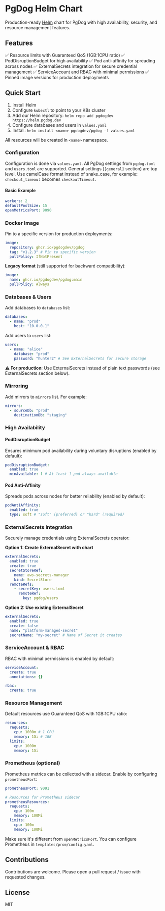 # PgDog Helm Chart

Production-ready [Helm](https://helm.sh) chart for PgDog with
high availability, security, and resource management features.

## Features

✅ Resource limits with Guaranteed QoS (1GB:1CPU ratio)
✅ PodDisruptionBudget for high availability
✅ Pod anti-affinity for spreading across nodes
✅ ExternalSecrets integration for secure credential management
✅ ServiceAccount and RBAC with minimal permissions
✅ Pinned image versions for production deployments

## Quick Start

1. Install Helm
2. Configure `kubectl` to point to your K8s cluster
3. Add our Helm repository:
   `helm repo add pgdogdev https://helm.pgdog.dev`
4. Configure databases and users in `values.yaml`
5. Install:
   `helm install <name> pgdogdev/pgdog -f values.yaml`

All resources will be created in `<name>` namespace.

### Configuration

Configuration is done via `values.yaml`. All PgDog settings from
`pgdog.toml` and `users.toml` are supported. General settings
(`[general]` section) are top level. Use camelCase format instead
of snake_case, for example: `checkout_timeout` becomes
`checkoutTimeout`.

#### Basic Example

```yaml
workers: 2
defaultPoolSize: 15
openMetricsPort: 9090
```

### Docker Image

Pin to a specific version for production deployments:

```yaml
image:
  repository: ghcr.io/pgdogdev/pgdog
  tag: "v1.2.3" # Pin to specific version
  pullPolicy: IfNotPresent
```

**Legacy format** (still supported for backward compatibility):

```yaml
image:
  name: ghcr.io/pgdogdev/pgdog:main
  pullPolicy: Always
```

### Databases & Users

Add databases to `databases` list:

```yaml
databases:
  - name: "prod"
    host: "10.0.0.1"
```

Add users to `users` list:

```yaml
users:
  - name: "alice"
    database: "prod"
    password: "hunter2" # See ExternalSecrets for secure storage
```

**⚠️ For production**: Use ExternalSecrets instead of plain text
passwords (see ExternalSecrets section below).

### Mirroring

Add mirrors to `mirrors` list. For example:

```yaml
mirrors:
  - sourceDb: "prod"
    destinationDb: "staging"
```

### High Availability

#### PodDisruptionBudget

Ensures minimum pod availability during voluntary disruptions
(enabled by default):

```yaml
podDisruptionBudget:
  enabled: true
  minAvailable: 1 # At least 1 pod always available
```

#### Pod Anti-Affinity

Spreads pods across nodes for better reliability (enabled by
default):

```yaml
podAntiAffinity:
  enabled: true
  type: soft # "soft" (preferred) or "hard" (required)
```

### ExternalSecrets Integration

Securely manage credentials using ExternalSecrets operator:

**Option 1: Create ExternalSecret with chart**

```yaml
externalSecrets:
  enabled: true
  create: true
  secretStoreRef:
    name: aws-secrets-manager
    kind: SecretStore
  remoteRefs:
    - secretKey: users.toml
      remoteRef:
        key: pgdog/users
```

**Option 2: Use existing ExternalSecret**

```yaml
externalSecrets:
  enabled: true
  create: false
  name: "platform-managed-secret"
  secretName: "my-secret" # Name of Secret it creates
```

### ServiceAccount & RBAC

RBAC with minimal permissions is enabled by default:

```yaml
serviceAccount:
  create: true
  annotations: {}

rbac:
  create: true
```

### Resource Management

Default resources use Guaranteed QoS with 1GB:1CPU ratio:

```yaml
resources:
  requests:
    cpu: 1000m # 1 CPU
    memory: 1Gi # 1GB
  limits:
    cpu: 1000m
    memory: 1Gi
```

### Prometheus (optional)

Prometheus metrics can be collected with a sidecar. Enable by
configuring `prometheusPort`:

```yaml
prometheusPort: 9091

# Resources for Prometheus sidecar
prometheusResources:
  requests:
    cpu: 100m
    memory: 100Mi
  limits:
    cpu: 100m
    memory: 100Mi
```

Make sure it's different from `openMetricsPort`. You can configure
Prometheus in `templates/prom/config.yaml`.

## Contributions

Contributions are welcome. Please open a pull request / issue with
requested changes.

## License

MIT
